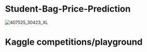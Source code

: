 # Student-Bag-Price-Prediction





![407525_30423_XL](https://github.com/user-attachments/assets/9dc9fc07-31f5-419f-afec-a3129dfde191)



# Kaggle competitions/playground
